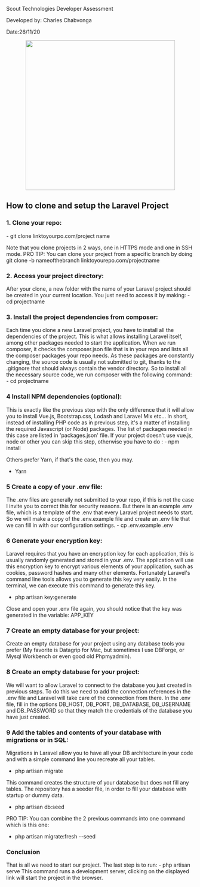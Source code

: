 <p>Scout Technologies Developer Assessment</p>
<p>Developed by: Charles Chabvonga</p>
<p>Date:26/11/20</p>
<p align="center"><a href="https://laravel.com" target="_blank"><img src="https://raw.githubusercontent.com/laravel/art/master/logo-lockup/5%20SVG/2%20CMYK/1%20Full%20Color/laravel-logolockup-cmyk-red.svg" width="400"></a></p>


## How to clone and setup the Laravel Project

<h3>1. Clone your repo:</h3>
- git clone linktoyourpo.com/project name
<p>Note that you clone projects in 2 ways, one in HTTPS mode and one in SSH mode.
   PRO TIP:
   You can clone your project from a specific branch by doing 
   git clone -b nameofthebranch linktoyourepo.com/projectname</p>
   
<h3>2. Access your project directory:</h3>
After your clone, a new folder with the name of your Laravel project should be created in your current location.
You just need to access it by making:
- cd projectname

<h3>3. Install the project dependencies from composer:</h3>
Each time you clone a new Laravel project, you have to install all the dependencies of the project. This is what allows installing Laravel itself, among other packages needed to start the application.
When we run composer, it checks the composer.json file that is in your repo and lists all the composer packages your repo needs. As these packages are constantly changing, the source code is usually not submitted to git, thanks to the .gitignore that should always contain the vendor directory.
So to install all the necessary source code, we run composer with the following command:
- cd projectname


<h3>4 Install NPM dependencies (optional):</h3>
This is exactly like the previous step with the only difference that it will allow you to install Vue.js, Bootstrap.css, Lodash and Laravel Mix etc...
In short, instead of installing PHP code as in previous step, it's a matter of installing the required Javascript (or Node) packages.
The list of packages needed in this case are listed in 'packages.json' file.
If your project doesn't use vue.js, node or other you can skip this step, otherwise you have to do : 
- npm install

Others prefer Yarn, if that's the case, then you may. 
- Yarn

<h3>5 Create a copy of your .env file:</h3>
The .env files are generally not submitted to your repo, if this is not the case I invite you to correct this for security reasons.
But there is an example .env file, which is a template of the .env that every Laravel project needs to start. 
So we will make a copy of the .env.example file and create an .env file that we can fill in with our configuration settings.
- cp .env.example .env

<h3>6 Generate your encryption key:</h3>
Laravel requires that you have an encryption key for each application, this is usually randomly generated and stored in your .env. The application will use this encryption key to encrypt various elements of your application, such as cookies, password hashes and many other elements.
Fortunately Laravel's command line tools allows you to generate this key very easily. In the terminal, we can execute this command to generate this key.

- php artisan key:generate

Close and open your .env file again, you should notice that the key was generated in the variable: APP_KEY

<h3>7 Create an empty database for your project:</h3>
Create an empty database for your project using any database tools you prefer (My favorite is Datagrip for Mac, but sometimes I use DBForge, or Mysql Workbench or even good old Phpmyadmin).


<h3>8 Create an empty database for your project:</h3>
We will want to allow Laravel to connect to the database you just created in previous steps. To do this we need to add the connection references in the .env file and Laravel will take care of the connection from there.
In the .env file, fill in the options DB_HOST, DB_PORT, DB_DATABASE, DB_USERNAME and DB_PASSWORD so that they match the credentials of the database you have just created.

<h3>9 Add the tables and contents of your database with migrations or in SQL:</h3>
Migrations in Laravel allow you to have all your DB architecture in your code and with a simple command line you recreate all your tables.

- php artisan migrate

This command creates the structure of your database but does not fill any tables.
The repository has a seeder file, in order to fill your database with startup or dummy data.

- php artisan db:seed

PRO TIP: You can combine the 2 previous commands into one command which is this one: 

- php artisan migrate:fresh --seed

<h3>Conclusion</h3>
That is all we need to start our project. The last step is to run:
- php artisan serve
This command runs a development server, clicking on the displayed link will start the project in the browser. 
